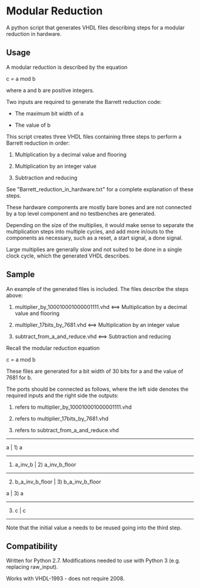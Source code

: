 # Modular Reduction

A python script that generates VHDL files describing steps for a modular reduction in hardware.

## Usage

A modular reduction is described by the equation

c = a mod b

where a and b are positive integers.

Two inputs are required to generate the Barrett reduction code:

- The maximum bit width of a

- The value of b

This script creates three VHDL files containing three steps to perform a Barrett reduction in order:

1) Multiplication by a decimal value and flooring

2) Multiplication by an integer value

3) Subtraction and reducing

See "Barrett_reduction_in_hardware.txt" for a complete explanation of these steps.

These hardware components are mostly bare bones and are not connected by a top level component and no testbenches are generated.

Depending on the size of the multiplies, it would make sense to separate the multiplication steps into multiple cycles,
and add more in/outs to the components as necessary, such as a reset, a start signal, a done signal.

Large multiplies are generally slow and not suited to be done in a single clock cycle, which the generated VHDL describes.

## Sample

An example of the generated files is included. The files describe the steps above:

1) multiplier_by_100010001000001111.vhd <==> Multiplication by a decimal value and flooring

2) multiplier_17bits_by_7681.vhd <==> Multiplication by an integer value

3) subtract_from_a_and_reduce.vhd <==> Subtraction and reducing

Recall the modular reduction equation

c = a mod b

These files are generated for a bit width of 30 bits for a and the value of 7681 for b.

The ports should be connected as follows, where the left side denotes the required inputs and the right side the outputs:

1) refers to multiplier_by_100010001000001111.vhd

2) refers to multiplier_17bits_by_7681.vhd

3) refers to subtract_from_a_and_reduce.vhd

-----------------------------------------------------

a                    |            1) a

-----------------------------------------------------

1) a_inv_b           |            2) a_inv_b_floor

-----------------------------------------------------

2) b_a_inv_b_floor   |            3) b_a_inv_b_floor

a                    |            3) a

-----------------------------------------------------

3) c                 |            c

-----------------------------------------------------

Note that the initial value a needs to be reused going into the third step.

## Compatibility

Written for Python 2.7. Modifications needed to use with Python 3 (e.g. replacing raw_input).

Works with VHDL-1993 - does not require 2008.
